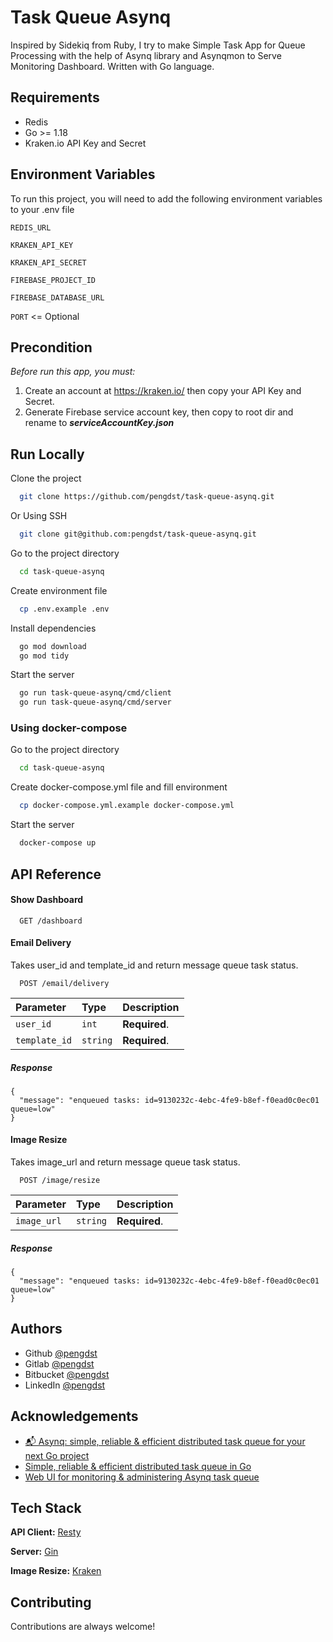 
# Task Queue Asynq

Inspired by Sidekiq from Ruby, I try to make Simple Task App for Queue Processing with the help of Asynq library and Asynqmon to Serve Monitoring Dashboard. Written with Go language.

## Requirements

- Redis
- Go >= 1.18
- Kraken.io API Key and Secret

## Environment Variables

To run this project, you will need to add the following environment variables to your .env file

`REDIS_URL`

`KRAKEN_API_KEY`

`KRAKEN_API_SECRET`

`FIREBASE_PROJECT_ID`

`FIREBASE_DATABASE_URL`

`PORT` <= Optional

## Precondition
_Before run this app, you must:_
1. Create an account at https://kraken.io/ then copy your API Key and Secret.
2. Generate Firebase service account key, then copy to root dir and rename to **_serviceAccountKey.json_**

## Run Locally

Clone the project

```bash
  git clone https://github.com/pengdst/task-queue-asynq.git
```

Or Using SSH

```bash
  git clone git@github.com:pengdst/task-queue-asynq.git
```

Go to the project directory

```bash
  cd task-queue-asynq
```

Create environment file

```bash
  cp .env.example .env 
```

Install dependencies

```bash
  go mod download
  go mod tidy
```

Start the server

```bash
  go run task-queue-asynq/cmd/client
  go run task-queue-asynq/cmd/server
```

### Using docker-compose

Go to the project directory

```bash
  cd task-queue-asynq
```

Create docker-compose.yml file and fill environment 

```bash
  cp docker-compose.yml.example docker-compose.yml 
```

Start the server

```bash
  docker-compose up
```

## API Reference

#### Show Dashboard

```http
  GET /dashboard
```

#### Email Delivery
Takes user_id and template_id and return message queue task status.

```http
  POST /email/delivery
```

| Parameter      | Type     | Description                       |
| :------------- | :------- | :-------------------------------- |
| `user_id`      | `int`    | **Required**.                     |
| `template_id`  | `string` | **Required**.                     |

##### Response


```http
{
  "message": "enqueued tasks: id=9130232c-4ebc-4fe9-b8ef-f0ead0c0ec01 queue=low"
}
```

#### Image Resize
Takes image_url and return message queue task status.

```http
  POST /image/resize
```

| Parameter      | Type     | Description                       |
| :------------- | :------- | :-------------------------------- |
| `image_url`    | `string` | **Required**.                     |

##### Response


```http
{
  "message": "enqueued tasks: id=9130232c-4ebc-4fe9-b8ef-f0ead0c0ec01 queue=low"
}
```


## Authors

- Github [@pengdst](https://www.github.com/pengdst)
- Gitlab [@pengdst](https://www.gitlab.com/pengdst)
- Bitbucket [@pengdst](https://www.bitbucket.com/pengdst)
- LinkedIn [@pengdst](https://www.linkedin.com/in/pengdst/)


## Acknowledgements

 - [📬 Asynq: simple, reliable & efficient distributed task queue for your next Go project](https://dev.to/koddr/asynq-simple-reliable-efficient-distributed-task-queue-for-your-next-go-project-4jhg)
 - [Simple, reliable & efficient distributed task queue in Go](https://github.com/hibiken/asynq)
 - [Web UI for monitoring & administering Asynq task queue](https://github.com/hibiken/asynqmon)

## Tech Stack

**API Client:** [Resty](https://github.com/go-resty/resty)

**Server:** [Gin](https://github.com/gin-gonic/gin)

**Image Resize:** [Kraken](https://kraken.io)

## Contributing

Contributions are always welcome!
